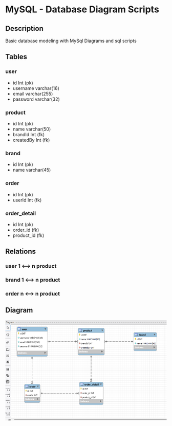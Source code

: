 # MySQL - Database Diagram Scripts

## Description

Basic database modeling with MySql Diagrams and sql scripts

## Tables

### user

- id Int (pk)
- username varchar(16)
- email varchar(255)
- password varchar(32)

### product

- id Int (pk)
- name varchar(50)
- brandId Int (fk)
- createdBy Int (fk)

### brand

- id Int (pk)
- name varchar(45)

### order

- id Int (pk)
- userId Int (fk)

### order_detail

- id Int (pk)
- order_id (fk)
- product_id (fk)

## Relations

### user 1 <--> n product

### brand 1 <--> n product

### order n <--> n product

## Diagram

![](./diagram.png)
